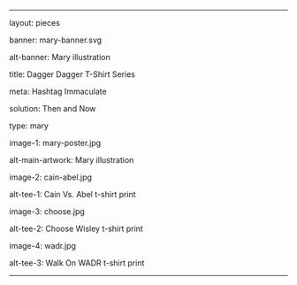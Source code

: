 ---

layout: pieces

banner: mary-banner.svg

alt-banner: Mary illustration

title: Dagger Dagger T-Shirt Series

meta: Hashtag Immaculate 

solution: Then and Now

type: mary

image-1: mary-poster.jpg

alt-main-artwork: Mary illustration

image-2: cain-abel.jpg

alt-tee-1: Cain Vs. Abel t-shirt print

image-3: choose.jpg

alt-tee-2: Choose Wisley t-shirt print

image-4: wadr.jpg

alt-tee-3: Walk On WADR t-shirt print

---